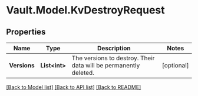 # Vault.Model.KvDestroyRequest

## Properties

Name | Type | Description | Notes
------------ | ------------- | ------------- | -------------
**Versions** | **List&lt;int&gt;** | The versions to destroy. Their data will be permanently deleted. | [optional] 

[[Back to Model list]](../README.md#documentation-for-models) [[Back to API list]](../README.md#documentation-for-api-endpoints) [[Back to README]](../README.md)

